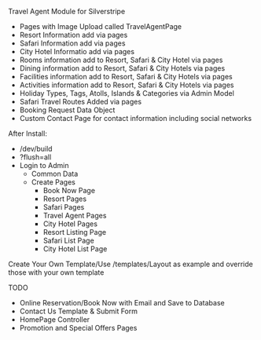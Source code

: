 Travel Agent Module for Silverstripe

- Pages with Image Upload called TravelAgentPage
- Resort Information add via pages
- Safari Information add via pages
- City Hotel Informatio add via pages
- Rooms information add to Resort, Safari & City Hotel via pages
- Dining information add to Resort, Safari & City Hotels via pages
- Facilities information add to Resort, Safari & City Hotels via pages
- Activities information add to Resort, Safari & City Hotels via pages
- Holiday Types, Tags, Atolls, Islands & Categories via Admin Model
- Safari Travel Routes Added via pages
- Booking Request Data Object
- Custom Contact Page for contact information including social networks

After Install:

- /dev/build
- ?flush=all
- Login to Admin
  - Common Data
  - Create Pages
    - Book Now Page
    - Resort Pages
    - Safari Pages
    - Travel Agent Pages
    - City Hotel Pages
    - Resort Listing Page
    - Safari List Page
    - City Hotel List Page

Create Your Own Template/Use /templates/Layout as example and override those with your own template

TODO

- Online Reservation/Book Now with Email and Save to Database
- Contact Us Template & Submit Form
- HomePage Controller
- Promotion and Special Offers Pages
